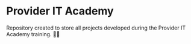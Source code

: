 # Provider IT Academy
 Repository created to store all projects developed during the Provider IT Academy training. 🧑‍💻
